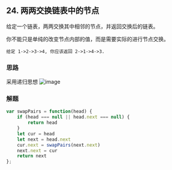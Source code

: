 ## 24. 两两交换链表中的节点
给定一个链表，两两交换其中相邻的节点，并返回交换后的链表。

你不能只是单纯的改变节点内部的值，而是需要实际的进行节点交换。

```
给定 1->2->3->4, 你应该返回 2->1->4->3.
```

### 思路
采用递归思想
![image](https://pic.leetcode-cn.com/b027ce30a0aa79486a789b11e5eb6abb7935dd1f6fe76d7c9c9a1c68e9b782c2-%E6%A2%81%E6%AC%A2.jpg)

### 解题
```javascript
var swapPairs = function(head) {
    if (head === null || head.next === null) {
        return head
    }
    let cur = head
    let next = head.next
    cur.next = swapPairs(next.next)
    next.next = cur
    return next
};
```